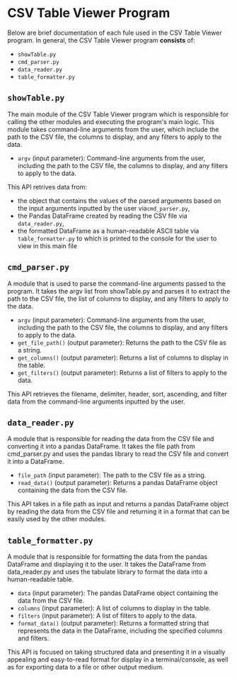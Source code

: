 # CSV Table Viewer Program

Below are brief documentation of each fule used in the CSV Table Viewer program.  In general, the CSV Table Viewer program **consists** of:
* `showTable.py`
* `cmd_parser.py`
* `data_reader.py`
* `table_formatter.py`


## `showTable.py`
The main module of the CSV Table Viewer program which is responsible for calling the other modules and executing the program's main logic. This module takes command-line arguments from the user, which include the path to the CSV file, the columns to display, and any filters to apply to the data.

* `argv` (input parameter): Command-line arguments from the user, including the path to the CSV file, the columns to display, and any filters to apply to the data.

This API retrives data from:
* the object that contains the values of the parsed arguments based on the input arguments inputted by the user via`cmd_parser.py`,
* the Pandas DataFrame created by reading the CSV file via `data_reader.py`,
* the formatted DataFrame as a human-readable ASCII table via `table_formatter.py` to which is printed to the console for the user to view in this main file

## `cmd_parser.py`
A module that is used to parse the command-line arguments passed to the program. It takes the argv list from showTable.py and parses it to extract the path to the CSV file, the list of columns to display, and any filters to apply to the data.

* `argv` (input parameter): Command-line arguments from the user, including the path to the CSV file, the columns to display, and any filters to apply to the data.
* `get_file_path()` (output parameter): Returns the path to the CSV file as a string.
* `get_columns()` (output parameter): Returns a list of columns to display in the table.
* `get_filters()` (output parameter): Returns a list of filters to apply to the data.

This API retrieves the filename, delimiter, header, sort, ascending, and filter data from the command-line arguments inputted by the user.

## `data_reader.py`
A module that is responsible for reading the data from the CSV file and converting it into a pandas DataFrame. It takes the file path from cmd_parser.py and uses the pandas library to read the CSV file and convert it into a DataFrame.

* `file_path` (input parameter): The path to the CSV file as a string.
* `read_data()` (output parameter): Returns a pandas DataFrame object containing the data from the CSV file.

This API takes in a file path as input and returns a pandas DataFrame object by reading the data from the CSV file and returning it in a format that can be easily used by the other modules.

## `table_formatter.py`
A module that is responsible for formatting the data from the pandas DataFrame and displaying it to the user. It takes the DataFrame from data_reader.py and uses the tabulate library to format the data into a human-readable table.

* `data` (input parameter): The pandas DataFrame object containing the data from the CSV file.
* `columns` (input parameter): A list of columns to display in the table.
* `filters` (input parameter): A list of filters to apply to the data.
* `format_data()` (output parameter): Returns a formatted string that represents the data in the DataFrame, including the specified columns and filters.

This API is focused on taking structured data and presenting it in a visually appealing and easy-to-read format for display in a terminal/console, as well as for exporting data to a file or other output medium.
